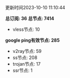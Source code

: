 更新时间2023-10-10 11:10:44

**总订阅: 36**
**总节点: 7414**
- vless节点: 10

**google ping有效节点: 285**
- v2ray节点: 59
- ss节点: 208
- trojan节点: 17
- ssr节点: 1
